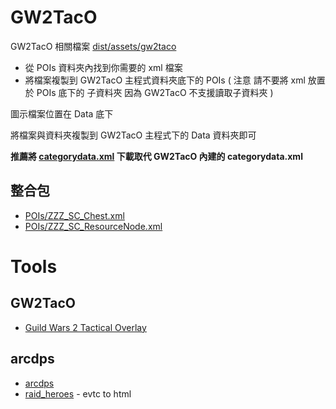 
# GW2TacO

GW2TacO 相關檔案
[dist/assets/gw2taco](dist/assets/gw2taco)

* 從 POIs 資料夾內找到你需要的 xml 檔案
* 將檔案複製到 GW2TacO 主程式資料夾底下的 POIs
(
注意 請不要將 xml 放置於 POIs 底下的 子資料夾
因為 GW2TacO 不支援讀取子資料夾
)

圖示檔案位置在 Data 底下

將檔案與資料夾複製到 GW2TacO 主程式下的 Data 資料夾即可

**推薦將 [categorydata.xml](assets/gw2taco/categorydata.xml) 下載取代 GW2TacO 內建的 categorydata.xml**

## 整合包

* [POIs/ZZZ_SC_Chest.xml](dist/assets/gw2taco/POIs/ZZZ_SC_Chest.xml)
* [POIs/ZZZ_SC_ResourceNode.xml](dist/assets/gw2taco/POIs/ZZZ_SC_ResourceNode.xml)

# Tools

## GW2TacO
* [Guild Wars 2 Tactical Overlay](https://gw2taco.blogspot.com/)

## arcdps
* [arcdps](https://www.deltaconnected.com/arcdps/x64/)
* [raid_heroes](https://www.raidheroes.tk/) - evtc to html
